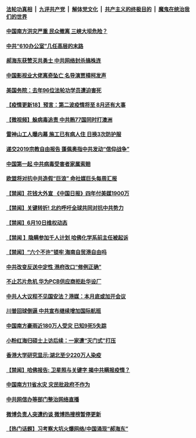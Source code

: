 

####  [法轮功真相](../../../../basic/blob/master/README.md?t=06111402) &nbsp;|&nbsp; [九评共产党](../../../../9ping.md/blob/master/README.md?t=06111402) &nbsp;|&nbsp; [解体党文化](../../../../jtdwh.md/blob/master/README.md?t=06111402)  &nbsp;|&nbsp; [共产主义的终极目的](../../../../gczydzjmd.md/blob/master/README.md?t=06111402) &nbsp;|&nbsp; [魔鬼在统治我们的世界](../../../../mgztzwmdsj.md/blob/master/README.md?t=06111402) 


#### [中国南方洪灾严重 民众撤离 三峡大坝危险？](../pages/prog204/a102868204.md?t=06111402) 

#### [中共“610办公室”几任高层的末路](../pages/prog204/a102868197.md?t=06111402) 

#### [郝海东获赞灭共勇士 中共网络封杀搞株连](../pages/prog204/a102868166.md?t=06111402) 

#### [中国影视业大佬离奇坠亡 名导演贾樟柯发声](../pages/prog204/a102868125.md?t=06111402) 

#### [美国务院：去年96位法轮功学员遭迫害死](../pages/prog204/a102868133.md?t=06111402) 

#### [【疫情更新18】预言：第二波疫情将至 8月还有大事](../pages/prog204/a102860375.md?t=06111402) 

#### [【微视频】躲病毒追责 中共贿77国同时打澳洲](../pages/prog204/a102867878.md?t=06111402) 

#### [雷神山工人曝内幕 施工已有病人住 日换3次防护服](../pages/prog204/a102867978.md?t=06111402) 

#### [递交2019宗教自由报告 蓬佩奥指中共发动“信仰战争”](../pages/prog204/a102868016.md?t=06111402) 

#### [中国第一起 中共病毒受害者家属索赔](../pages/prog204/a102867796.md?t=06111402) 


#### [欧盟将对抗中共造假“巨浪” 命社媒巨头每周汇报](../pages/prog204/a102867918.md?t=06111402) 

#### [【禁闻】花钱大外宣 《中国日报》四年付美媒1900万](../pages/prog204/a102867949.md?t=06111402) 

#### [【禁闻】关键转折! 北约呼吁全球共同对抗中共势力](../pages/prog204/a102867938.md?t=06111402) 

#### [【禁闻】6月10日维权动态](../pages/prog204/a102867926.md?t=06111402) 

#### [【禁闻 】隐瞒参加千人计划 哈佛化学系前主任被起诉](../pages/prog204/a102867920.md?t=06111402) 

#### [【禁闻】“六个不许”锁牢 海南自贸港自由吗](../pages/prog204/a102867881.md?t=06111402) 

#### [中共改变反送中定性 港府改口“修例正确”](../pages/prog204/a102867863.md?t=06111402) 

#### [不止芯片危机 华为PCB供应商拒赴华设厂](../pages/prog204/a102867861.md?t=06111402) 

#### [中共人大议程不见国安法？港媒：本月底或加开会议](../pages/prog204/a102867850.md?t=06111402) 

#### [川普回球倒逼 中共宣布继续增加国际航班](../pages/prog204/a102867835.md?t=06111402) 

#### [中国南方豪雨近180万人受灾 已知9死5失踪](../pages/prog204/a102867821.md?t=06111402) 

#### [小粉红海归硕士上访后续：一家遭“灭门式”打压](../pages/prog204/a102867773.md?t=06111402) 

#### [香港大学研究显示:湖北至少220万人染疫](../pages/prog204/a102867699.md?t=06111402) 

#### [【禁闻】哈佛报告: 卫星照与关键字 揭中共瞒报疫情？](../pages/prog204/a102867618.md?t=06111402) 

#### [中国南方11省水灾 灾民批政府不作为](../pages/prog204/a102867572.md?t=06111402) 

#### [中共网信办等部门整治网络直播](../pages/prog204/a102867574.md?t=06111402) 

#### [微博负责人突遭约谈 微博热搜榜暂停更新](../pages/prog204/a102867562.md?t=06111402) 

#### [【热门话题】习考察大坑火爆网络/中国涌现“郝海东”](../pages/prog204/a102867490.md?t=06111402) 

